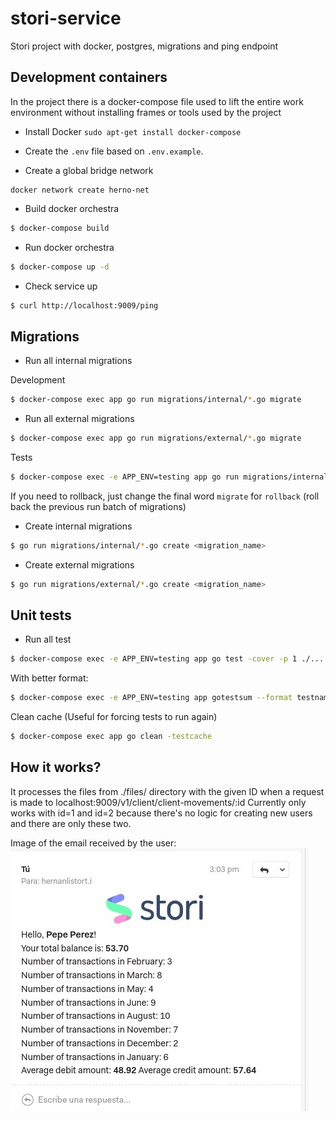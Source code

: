 # stori-service

Stori project with docker, postgres, migrations and ping endpoint

## Development containers

In the project there is a docker-compose file used to lift the entire work environment without installing frames or tools used by the project

-   Install Docker `sudo apt-get install docker-compose`

-   Create the `.env` file based on `.env.example`.

-   Create a global bridge network

```
docker network create herno-net
```

-   Build docker orchestra

```bash
$ docker-compose build
```

-   Run docker orchestra

```bash
$ docker-compose up -d
```

-   Check service up

```bash
$ curl http://localhost:9009/ping
```

## Migrations

-   Run all internal migrations

Development

```bash
$ docker-compose exec app go run migrations/internal/*.go migrate
```

-   Run all external migrations

```bash
$ docker-compose exec app go run migrations/external/*.go migrate
```

Tests

```bash
$ docker-compose exec -e APP_ENV=testing app go run migrations/internal/*.go migrate
```

If you need to rollback, just change the final word `migrate` for `rollback` (roll back the previous run batch of migrations)

-   Create internal migrations

```bash
$ go run migrations/internal/*.go create <migration_name>
```

-   Create external migrations

```bash
$ go run migrations/external/*.go create <migration_name>
```

## Unit tests

-   Run all test

```bash
$ docker-compose exec -e APP_ENV=testing app go test -cover -p 1 ./...
```

With better format:

```bash
$ docker-compose exec -e APP_ENV=testing app gotestsum --format testname -- ./... -p 1 -count 1 -cover -coverprofile cover.out
```

Clean cache (Useful for forcing tests to run again)

```bash
$ docker-compose exec app go clean -testcache
```

## How it works?
It processes the files from ./files/ directory with the given ID when a request is made to
localhost:9009/v1/client/client-movements/:id
Currently only works with id=1 and id=2 because there's no logic for creating new users and there are only these two.

Image of the email received by the user:
![email](./imgs/email.jpg)